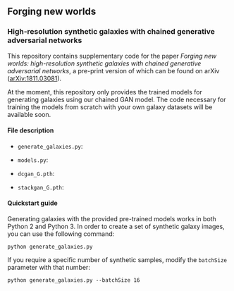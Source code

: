 ## Forging new worlds
### High-resolution synthetic galaxies with chained generative adversarial networks

This repository contains supplementary code for the paper _Forging new worlds: high-resolution synthetic galaxies with chained generative adversarial networks_, a pre-print version of which can be found on arXiv ([arXiv:1811.03081](https://arxiv.org/abs/1811.03081)).

At the moment, this repository only provides the trained models for generating galaxies using our chained GAN model. The code necessary for training the models from scratch with your own galaxy datasets will be available soon.

#### File description

* `generate_galaxies.py`:

* `models.py`:

* `dcgan_G.pth`:

* `stackgan_G.pth`:

#### Quickstart guide

Generating galaxies with the provided pre-trained models works in both Python 2 and Python 3. In order to create a set of synthetic galaxy images, you can use the following command:

```
python generate_galaxies.py
```

If you require a specific number of synthetic samples, modify the `batchSize` parameter with that number:

```
python generate_galaxies.py --batchSize 16
```
